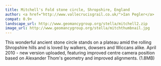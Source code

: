 ```yaml
---
title: Mitchell's Fold stone circle, Shropshire, England
author: <a href="http://www.vallecrucisgrail.co.uk/">Ian Pegler</a>
compat: 0.9+
landscape_url: http://www.geomancygroup.org/stella/mitchell2.zip
image_url: http://www.geomancygroup.org/stella/mitchthumbnail.jpg
---
```

This wonderful ancient stone circle stands on a plateau amid the rolling Shropshire hills and is loved by walkers, dowsers and Wiccans alike. April 2010 - new version uploaded, featuring improved centre camera position based on Alexander Thom's geometry and improved alignments. (1.8MB)